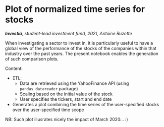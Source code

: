 # Plot of normalized time series for stocks
<i><b>Investia</b>, student-lead investment fund, 2021, Antoine Ruzette</i>

When investigating a sector to invest in, it is particularly useful to have a global view of the performance of the stocks of the companies within that industry over the past years. The present notebook enables the generation of such comparison plots. 

Content: 

* ETL: 
   - Data are retrieved using the YahooFinance API (using `pandas_datareader` package) 
   - Scaling based on the initial value of the stock
   - User specifies the tickers, start and end date
* Generates a plot combining the time series of the user-specified stocks over the user-specified time scope

NB: Such plot illusrates nicely the impact of March 2020... :) 
